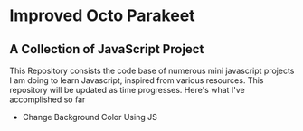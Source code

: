# Improved Octo Parakeet

## A Collection of JavaScript Project
This Repository consists the code base of numerous mini javascript projects I am doing to learn Javascript, inspired from various resources. This repository will be updated as time progresses. Here's what I've accomplished so far

- Change Background Color Using JS

